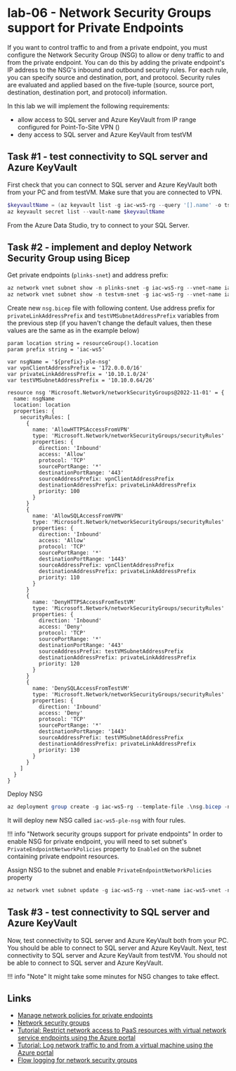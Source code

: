 # lab-06 - Network Security Groups support for Private Endpoints

If you want to control traffic to and from a private endpoint, you must configure the Network Security Group (NSG) to allow or deny traffic to and from the private endpoint. You can do this by adding the private endpoint's IP address to the NSG's inbound and outbound security rules. 
For each rule, you can specify source and destination, port, and protocol. Security rules are evaluated and applied based on the five-tuple (source, source port, destination, destination port, and protocol) information. 

In this lab we will implement the following requirements:

- allow access to SQL server and Azure KeyVault from IP range configured for Point-To-Site VPN ()
- deny access to SQL server and Azure KeyVault from testVM

## Task #1 - test connectivity to SQL server and Azure KeyVault

First check that you can connect to SQL server and Azure KeyVault both from your PC and from testVM. Make sure that you are connected to VPN.

```powershell
$keyvaultName = (az keyvault list -g iac-ws5-rg --query '[].name' -o tsv)
az keyvault secret list --vault-name $keyvaultName
```

From the Azure Data Studio, try to connect to your SQL Server.

## Task #2 - implement and deploy Network Security Group using Bicep

Get private endpoints (`plinks-snet`) and  address prefix: 

```powershell
az network vnet subnet show -n plinks-snet -g iac-ws5-rg --vnet-name iac-ws5-vnet --query addressPrefix -o tsv
az network vnet subnet show -n testvm-snet -g iac-ws5-rg --vnet-name iac-ws5-vnet --query addressPrefix -o tsv
```

Create new `nsg.bicep` file with following content. Use address prefix for `privateLinkAddressPrefix` and `testVMSubnetAddressPrefix` variables from the previous step (if you haven't change the default values, then these values are the same as in the example below)

```bicep
param location string = resourceGroup().location
param prefix string = 'iac-ws5'

var nsgName = '${prefix}-ple-nsg'
var vpnClientAddressPrefix = '172.0.0.0/16'
var privateLinkAddressPrefix = '10.10.1.0/24'
var testVMSubnetAddressPrefix = '10.10.0.64/26'

resource nsg 'Microsoft.Network/networkSecurityGroups@2022-11-01' = {
  name: nsgName
  location: location
  properties: {
    securityRules: [
      {
        name: 'AllowHTTPSAccessFromVPN'
        type: 'Microsoft.Network/networkSecurityGroups/securityRules'
        properties: {
          direction: 'Inbound'
          access: 'Allow'
          protocol: 'TCP'
          sourcePortRange: '*'
          destinationPortRange: '443'
          sourceAddressPrefix: vpnClientAddressPrefix
          destinationAddressPrefix: privateLinkAddressPrefix
          priority: 100
        }
      }
      {
        name: 'AllowSQLAccessFromVPN'
        type: 'Microsoft.Network/networkSecurityGroups/securityRules'
        properties: {
          direction: 'Inbound'
          access: 'Allow'
          protocol: 'TCP'
          sourcePortRange: '*'
          destinationPortRange: '1443'
          sourceAddressPrefix: vpnClientAddressPrefix
          destinationAddressPrefix: privateLinkAddressPrefix
          priority: 110
        }
      }      
      {
        name: 'DenyHTTPSAccessFromTestVM'
        type: 'Microsoft.Network/networkSecurityGroups/securityRules'
        properties: {
          direction: 'Inbound'
          access: 'Deny'
          protocol: 'TCP'
          sourcePortRange: '*'
          destinationPortRange: '443'
          sourceAddressPrefix: testVMSubnetAddressPrefix
          destinationAddressPrefix: privateLinkAddressPrefix
          priority: 120
        }
      }
      {
        name: 'DenySQLAccessFromTestVM'
        type: 'Microsoft.Network/networkSecurityGroups/securityRules'
        properties: {
          direction: 'Inbound'
          access: 'Deny'
          protocol: 'TCP'
          sourcePortRange: '*'
          destinationPortRange: '1443'
          sourceAddressPrefix: testVMSubnetAddressPrefix
          destinationAddressPrefix: privateLinkAddressPrefix
          priority: 130
        }
      }      
    ]
  }
}
```

Deploy NSG

```powershell	
az deployment group create -g iac-ws5-rg --template-file .\nsg.bicep -n 'Deploy-NSG'
```

It will deploy new NSG called `iac-ws5-ple-nsg` with four rules.

!!! info "Network security groups support for private endpoints"
     In order to enable NSG for private endpoint, you will need to set subnet's `PrivateEndpointNetworkPolicies` property to `Enabled` on the subnet containing private endpoint resources.

Assign NSG to the subnet and enable `PrivateEndpointNetworkPolicies` property

```powershell
az network vnet subnet update -g iac-ws5-rg --vnet-name iac-ws5-vnet -n plinks-snet --network-security-group iac-ws5-ple-nsg --disable-private-endpoint-network-policies false
```

## Task #3 - test connectivity to SQL server and Azure KeyVault

Now, test connectivity to SQL server and Azure KeyVault both from your PC. You should be able to connect to SQL server and Azure KeyVault. 
Next, test connectivity to SQL server and Azure KeyVault from testVM. You should not be able to connect to SQL server and Azure KeyVault.

!!! info "Note"
    It might take some minutes for NSG changes to take effect.


## Links

- [Manage network policies for private endpoints](https://learn.microsoft.com/en-us/azure/private-link/disable-private-endpoint-network-policy?tabs=network-policy-portal)
- [Network security groups](https://learn.microsoft.com/en-us/azure/virtual-network/network-security-groups-overview)
- [Tutorial: Restrict network access to PaaS resources with virtual network service endpoints using the Azure portal](https://learn.microsoft.com/en-us/azure/virtual-network/tutorial-restrict-network-access-to-resources)
- [Tutorial: Log network traffic to and from a virtual machine using the Azure portal](https://learn.microsoft.com/en-us/azure/network-watcher/network-watcher-nsg-flow-logging-portal)
- [Flow logging for network security groups](https://learn.microsoft.com/en-us/azure/network-watcher/network-watcher-nsg-flow-logging-overview)
